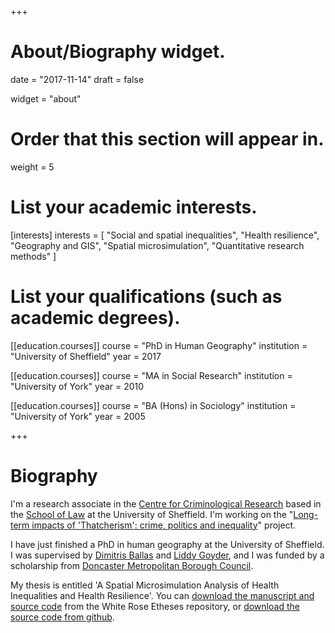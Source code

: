 +++
# About/Biography widget.

date = "2017-11-14"
draft = false

widget = "about"

# Order that this section will appear in.
weight = 5

# List your academic interests.
[interests]
  interests = [
    "Social and spatial inequalities",
    "Health resilience",
    "Geography and GIS",
    "Spatial microsimulation",
    "Quantitative research methods"
  ]

# List your qualifications (such as academic degrees).
[[education.courses]]
 course = "PhD in Human Geography"
 institution = "University of Sheffield"
 year = 2017

[[education.courses]]
  course = "MA in Social Research"
  institution = "University of York"
  year = 2010

[[education.courses]]
  course = "BA (Hons) in Sociology"
  institution = "University of York"
  year = 2005
 
+++

# Biography

I'm a research associate in the [Centre for Criminological Research](https://www.sheffield.ac.uk/law/research/clusters/ccr) based in the [School of Law](https://www.sheffield.ac.uk/law) at the University of Sheffield.
I'm working on the "[Long-term impacts of 'Thatcherism': crime, politics and inequality](https://www.sheffield.ac.uk/law/research/projects/crimetrajectories)" project.

I have just finished a PhD in human geography at the University of Sheffield.
I was supervised by [Dimitris Ballas](http://www.rug.nl/staff/d.ballas/cv?lang=en) and [Liddy Goyder](https://www.sheffield.ac.uk/scharr/sections/ph/staff/profiles/liddy), and I was funded by a scholarship from [Doncaster Metropolitan Borough Council](http://www.doncaster.gov.uk/).

My thesis is entitled 'A Spatial Microsimulation Analysis of Health Inequalities and Health Resilience'.
You can [download the manuscript and source code](http://etheses.whiterose.ac.uk/id/eprint/19283) from the White Rose Etheses repository, or [download the source code from github](https://github.com/philmikejones/thesis).
